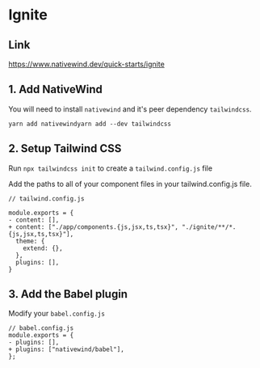 # Ignite

## Link
https://www.nativewind.dev/quick-starts/ignite

## 1. Add NativeWind[​](https://www.nativewind.dev/quick-starts/ignite#1-add-nativewind "Direct link to 1. Add NativeWind")

You will need to install `nativewind` and it's peer dependency `tailwindcss`.

```
yarn add nativewindyarn add --dev tailwindcss
```

## 2. Setup Tailwind CSS[​](https://www.nativewind.dev/quick-starts/ignite#2-setup-tailwind-css "Direct link to 2. Setup Tailwind CSS")

Run `npx tailwindcss init` to create a `tailwind.config.js` file

Add the paths to all of your component files in your tailwind.config.js file.

```
// tailwind.config.js

module.exports = {
- content: [],
+ content: ["./app/components.{js,jsx,ts,tsx}", "./ignite/**/*.{js,jsx,ts,tsx}"],
  theme: {
    extend: {},
  },
  plugins: [],
}
```

## 3. Add the Babel plugin[​](https://www.nativewind.dev/quick-starts/ignite#3-add-the-babel-plugin "Direct link to 3. Add the Babel plugin")

Modify your `babel.config.js`

```
// babel.config.js  
module.exports = {  
- plugins: [],  
+ plugins: ["nativewind/babel"],  
};
```